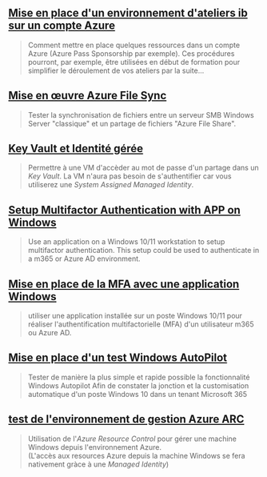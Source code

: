 ## [Mise en place d'un environnement d'ateliers ib sur un compte Azure](/extra/ibAzureLabs.md#mise-en-place-dun-environnement-dateliers-ib-sur-un-compte-azure)  
> Comment mettre en place quelques ressources dans un compte Azure (Azure Pass Sponsorship par exemple). Ces procédures pourront, par exemple, être utilisées en début de formation pour simplifier le déroulement de vos ateliers par la suite...  
 
## [Mise en œuvre Azure File Sync](azureFileSync.md#lab-mise-en-%C5%93uvre-azure-file-sync)  
> Tester la synchronisation de fichiers entre un serveur SMB Windows Server "classique" et un partage de fichiers "Azure File Share".  

## [Key Vault et Identité gérée](keyVault%20and%20ManagedId.md#lab-key-Vault-et-Identité-gérée)  
> Permettre à une VM d'accèder au mot de passe d'un partage dans un *Key Vault*. La VM n'aura pas besoin de s'authentifier car vous utiliserez une *System Assigned Managed Identity*.
 
## [Setup Multifactor Authentication with APP on Windows](mfa-alternative.md#lab-setup-multifactor-authentication-with-app-on-windows)  
> Use an application on a Windows 10/11 workstation to setup multifactor authentication. This setup could be used to authenticate in a m365 or Azure AD environment.  

## [Mise en place de la MFA avec une application Windows](mfa-alternative-fr.md#lab-mise-en-place-de-la-mfa-avec-une-application-windows)
> utiliser une application installée sur un poste Windows 10/11 pour réaliser l'authentification multifactorielle (MFA) d'un utilisateur m365 ou Azure AD.

## [Mise en place d'un test Windows AutoPilot](windowsAutopilot.md#lab--mise-en-place-dun-test-windows-autopilot)  
> Tester de manière la plus simple et rapide possible la fonctionnalité Windows Autopilot Afin de constater la jonction et la customisation automatique d'un poste Windows 10 dans un tenant Microsoft 365  

## [test de l'environnement de gestion Azure ARC](Aure%20Resource%20Control.md#lab-int%C3%A9gration-de-serveur-avec-azure-arc)
> Utilisation de l'*Azure Resource Control* pour gérer une machine Windows depuis l'environnement Azure.  
(L'accès aux resources Azure depuis la machine Windows se fera nativement gràce à une *Managed Identity*)
